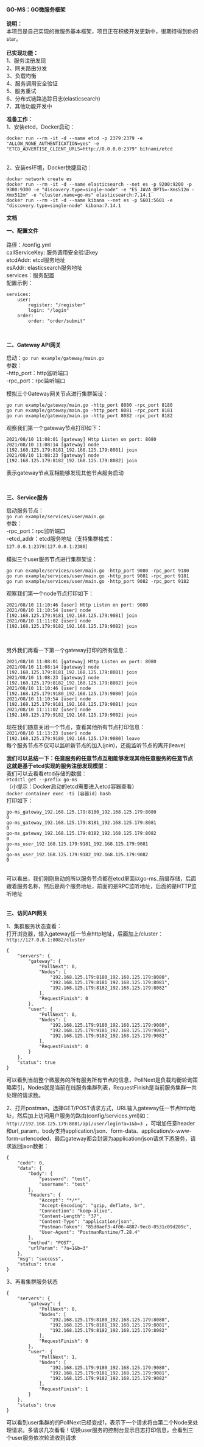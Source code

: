 **GO-MS：GO微服务框架**
<br>
<br>
**说明：**<br>
本项目是自己实现的微服务基本框架，项目正在积极开发更新中，很期待得到你的star。<br><br>
**已实现功能：**<br>
1、服务注册发现<br>
2、网关路由分发<br>
3、负载均衡<br>
4、服务调用安全验证<br>
5、服务重试<br>
6、分布式链路追踪日志(elasticsearch)<br>
7、其他功能开发中<br>

**准备工作：**<br>
1、安装etcd，Docker启动：<br>
```
docker run --rm -it -d --name etcd -p 2379:2379 -e "ALLOW_NONE_AUTHENTICATION=yes" -e "ETCD_ADVERTISE_CLIENT_URLS=http://0.0.0.0:2379" bitnami/etcd
```
<br>
2、安装es环境，Docker快捷启动：<br>

```
docker network create es
docker run --rm -it -d --name elasticsearch --net es -p 9200:9200 -p 9300:9300 -e "discovery.type=single-node" -e "ES_JAVA_OPTS=-Xms512m -Xmx512m" -e "cluster.name=go-ms" elasticsearch:7.14.1
docker run --rm -it -d --name kibana --net es -p 5601:5601 -e "discovery.type=single-node" kibana:7.14.1
```

**文档**<br>

**一、配置文件**<br><br>
路径：/config.yml<br>
callServiceKey: 服务调用安全验证key<br>
etcdAddr: etcd服务地址<br>
esAddr: elasticsearch服务地址<br>
services：服务配置<br>
配置示例：
```
services:
    user:
        register: "/register"
        login: "/login"
    order:
        order: "order/submit"
```
<br>


**二、Gateway API网关**<br>

启动：`go run example/gateway/main.go`<br>
参数：<br>
-http_port：http监听端口<br>
-rpc_port：rpc监听端口<br>

模拟三个Gateway网关节点进行集群架设：<br>
```
go run example/gateway/main.go -http_port 8080 -rpc_port 8180
go run example/gateway/main.go -http_port 8081 -rpc_port 8181
go run example/gateway/main.go -http_port 8082 -rpc_port 8182
```

观察我们第一个gateway节点打印如下：<br>
```
2021/08/10 11:08:01 [gateway] Http Listen on port: 8080
2021/08/10 11:08:14 [gateway] node [192.168.125.179:8181_192.168.125.179:8081] join
2021/08/10 11:08:23 [gateway] node [192.168.125.179:8182_192.168.125.179:8082] join
```

表示gateway节点互相能够发现其他节点服务启动

<br>

**三、Service服务**<br>

启动服务节点：<br>
`go run example/services/user/main.go`<br>
参数：<br>
-rpc_port：rpc监听端口<br>
-etcd_addr：etcd服务地址（支持集群格式：`127.0.0.1:2379|127.0.0.1:2380`）<br>

模拟三个user服务节点进行集群架设：<br>
```
go run example/services/user/main.go -http_port 9080 -rpc_port 9180
go run example/services/user/main.go -http_port 9081 -rpc_port 9181
go run example/services/user/main.go -http_port 9082 -rpc_port 9182
```

观察我们第一个node节点打印如下：<br>
```
2021/08/10 11:10:46 [user] Http Listen on port: 9080
2021/08/10 11:10:54 [user] node [192.168.125.179:9181_192.168.125.179:9081] join
2021/08/10 11:11:02 [user] node [192.168.125.179:9182_192.168.125.179:9082] join
```
<br>

另外我们再看一下第一个gateway打印的所有信息：<br>
```
2021/08/10 11:08:01 [gateway] Http Listen on port: 8080
2021/08/10 11:08:14 [gateway] node [192.168.125.179:8181_192.168.125.179:8081] join
2021/08/10 11:08:23 [gateway] node [192.168.125.179:8182_192.168.125.179:8082] join
2021/08/10 11:10:46 [user] node [192.168.125.179:9180_192.168.125.179:9080] join
2021/08/10 11:10:54 [user] node [192.168.125.179:9181_192.168.125.179:9081] join
2021/08/10 11:11:02 [user] node [192.168.125.179:9182_192.168.125.179:9082] join
```

现在我们随意关闭一个节点，查看其他所有节点打印信息：<br>
`2021/08/10 11:13:23 [user] node [192.168.125.179:9180_192.168.125.179:9080] leave`<br>
每个服务节点不仅可以监听新节点的加入(join)，还能监听节点的离开(leave)

**我们可以总结一下：任意服务的任意节点互相能够发现其他任意服务的任意节点**<br>
**这就是基于etcd实现的服务注册发现模型：**<br>
我们可以去看看etcd存储的数据：<br>
`etcdctl get --prefix go-ms`<br>
（小提示：Docker启动的etcd需要进入etcd容器查看）<br>
`docker container exec -ti [容器id] bash`<br>
打印如下：<br>

```
go-ms_gateway_192.168.125.179:8180_192.168.125.179:8080
0
go-ms_gateway_192.168.125.179:8181_192.168.125.179:8081
0
go-ms_gateway_192.168.125.179:8182_192.168.125.179:8082
0
go-ms_user_192.168.125.179:9181_192.168.125.179:9081
0
go-ms_user_192.168.125.179:9182_192.168.125.179:9082
0
```

<br>
可以看出，我们刚刚启动的所以服务节点都在etcd里面以go-ms_前缀存储，后面跟着服务名称，然后是两个服务地址，前面的是RPC监听地址，后面的是HTTP监听地址<br><br>

**三、访问API网关**<br>

1、集群服务状态查看：<br>
打开浏览器，输入gateway任一节点http地址，后面加上/cluster：
`http://127.0.0.1:8082/cluster` <br>

```
{
    "servers": {
        "gateway": {
            "PollNext": 0,
            "Nodes": [
                "192.168.125.179:8180_192.168.125.179:8080",
                "192.168.125.179:8181_192.168.125.179:8081",
                "192.168.125.179:8182_192.168.125.179:8082"
            ],
            "RequestFinish": 0
        },
        "user": {
            "PollNext": 0,
            "Nodes": [
                "192.168.125.179:9180_192.168.125.179:9080",
                "192.168.125.179:9181_192.168.125.179:9081",
                "192.168.125.179:9182_192.168.125.179:9082"
            ],
            "RequestFinish": 0
        }
    },
    "status": true
}
```

可以看到当前整个微服务的所有服务所有节点的信息，PollNext是负载均衡轮询策略索引，Nodes就是当前在线服务集群列表，RequestFinish是当前服务集群一共处理的请求数。<br>

2、打开postman，选择GET/POST请求方式，URL输入gateway任一节点http地址，然后加上访问用户服务的路由(config/services.yml)如：
``http://192.168.125.179:8081/api/user/login?a=1&b=3
``，可增加任意header和url_param，body支持application/json、form-data、application/x-www-form-urlencoded，最后gateway都会封装为application/json请求下游服务，请求返回json数据：<br>

```
{
    "code": 0,
    "data": {
        "body": {
            "password": "test",
            "username": "test"
        },
        "headers": {
            "Accept": "*/*",
            "Accept-Encoding": "gzip, deflate, br",
            "Connection": "keep-alive",
            "Content-Length": "37",
            "Content-Type": "application/json",
            "Postman-Token": "85d0aef3-4f06-4887-9ec8-0531c09d209c",
            "User-Agent": "PostmanRuntime/7.28.4"
        },
        "method": "POST",
        "urlParam": "?a=1&b=3"
    },
    "msg": "success",
    "status": true
}
```

3、再看集群服务状态

```
{
    "servers": {
        "gateway": {
            "PollNext": 0,
            "Nodes": [
                "192.168.125.179:8180_192.168.125.179:8080",
                "192.168.125.179:8181_192.168.125.179:8081",
                "192.168.125.179:8182_192.168.125.179:8082"
            ],
            "RequestFinish": 0
        },
        "user": {
            "PollNext": 1,
            "Nodes": [
                "192.168.125.179:9180_192.168.125.179:9080",
                "192.168.125.179:9181_192.168.125.179:9081",
                "192.168.125.179:9182_192.168.125.179:9082"
            ],
            "RequestFinish": 1
        }
    },
    "status": true
}
```

可以看到user集群的的PollNext已经变成1，表示下一个请求将由第二个Node来处理请求。多请求几次看看！切换user服务的控制台显示日志打印信息，会看到三个user服务依次轮流收到请求<br>